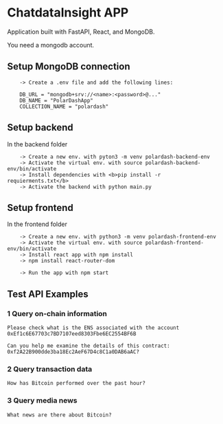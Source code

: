 
# ChatdataInsight APP

Application built with FastAPI, React, and MongoDB. 

You need a mongodb account. 

## Setup MongoDB connection

``` 
    -> Create a .env file and add the following lines: 

    DB_URL = "mongodb+srv://<name>:<password>@..."
    DB_NAME = "PolarDashApp"
    COLLECTION_NAME = "polardash"

```

## Setup backend

In the backend folder
```
    -> Create a new env. with pyton3 -m venv polardash-backend-env
    -> Activate the virtual env. with source polardash-backend-env/bin/activate 
    -> Install dependencies with <b>pip install -r requierments.txt</b>
    -> Activate the backend with python main.py

```

## Setup frontend

In the frontend folder 
```
    -> Create a new env. with python3 -m venv polardash-frontend-env
    -> Activate the virtual env. with source polardash-frontend-env/bin/activate
    -> Install react app with npm install 
    -> npm install react-router-dom

    -> Run the app with npm start
```

## Test API Examples

### 1 Query on-chain information

```
Please check what is the ENS associated with the account 0xEf1c6E67703c7BD7107eed8303Fbe6EC2554BF6B
```

```
Can you help me examine the details of this contract: 0xf2A22B900dde3ba18Ec2AeF67D4c8C1a0DAB6aAC?
```

### 2 Query transaction data

```
How has Bitcoin performed over the past hour?
```

### 3 Query media news

```
What news are there about Bitcoin?
```




